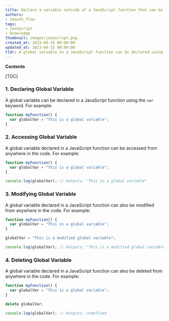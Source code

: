 ```yaml
---
title: Declare a variable outside of a JavaScript function that can be accessed within the function
authors:
- smooth_flow
tags:
- javascript
- knowledge
thumbnail: images/javascript.png
created_at: 2023-04-15 00:00:00
updated_at: 2023-04-15 00:00:00
tldr: A global variable in a JavaScript function can be declared using the `var` keyword outside of any function blocks.
---
```


**Contents**

[TOC]

### 1. Declaring Global Variable
A global variable can be declared in a JavaScript function using the `var` keyword. For example:

```js
function myFunction() {
  var globalVar = "This is a global variable";
}
```

### 2. Accessing Global Variable
A global variable declared in a JavaScript function can be accessed from anywhere in the code. For example:

```js
function myFunction() {
  var globalVar = "This is a global variable";
}

console.log(globalVar); // Outputs: "This is a global variable"
```

### 3. Modifying Global Variable
A global variable declared in a JavaScript function can also be modified from anywhere in the code. For example:

```js
function myFunction() {
  var globalVar = "This is a global variable";
}

globalVar = "This is a modified global variable";

console.log(globalVar); // Outputs: "This is a modified global variable"
```

### 4. Deleting Global Variable
A global variable declared in a JavaScript function can also be deleted from anywhere in the code. For example:

```js
function myFunction() {
  var globalVar = "This is a global variable";
}

delete globalVar;

console.log(globalVar); // Outputs: undefined
```
